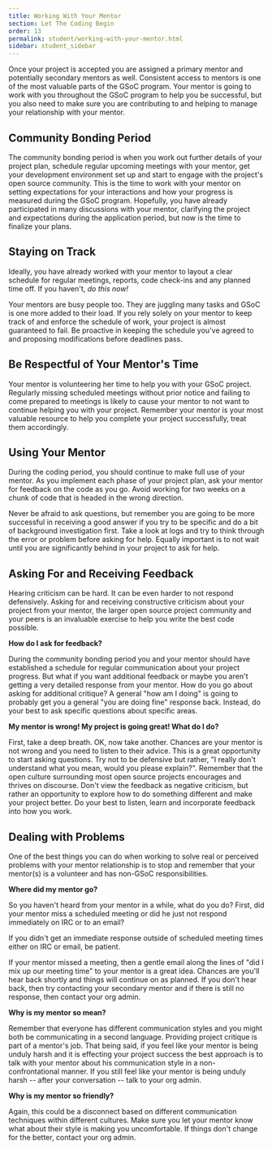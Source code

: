 ```yaml
---
title: Working With Your Mentor
section: Let The Coding Begin
order: 13
permalink: student/working-with-your-mentor.html
sidebar: student_sidebar
---
```


Once your project is accepted you are assigned a primary mentor and potentially secondary mentors as well. Consistent access to mentors is one of the most valuable parts of the GSoC program. Your mentor is going to work with you throughout the GSoC program to help you be successful, but you also need to make sure you are contributing to and helping to manage your relationship with your mentor.


## Community Bonding Period

The community bonding period is when you work out further details of your project plan, schedule regular upcoming meetings with your mentor, get your development environment set up and start to engage with the project's open source community. This is the time to work with your mentor on setting expectations for your interactions and how your progress is measured during the GSoC program. Hopefully, you have already participated in many discussions with your mentor, clarifying the project and expectations during the application period, but now is the time to finalize your plans.


## Staying on Track

Ideally, you have already worked with your mentor to layout a clear schedule for regular meetings, reports, code check-ins and any planned time off. If you haven't, *do this now!*

Your mentors are busy people too. They are juggling many tasks and GSoC is one more added to their load. If you rely solely on your mentor to keep track of and enforce the schedule of work, your project is almost guaranteed to fail. Be proactive in keeping the schedule you've agreed to and proposing modifications before deadlines pass.


## Be Respectful of Your Mentor's Time

Your mentor is volunteering her time to help you with your GSoC project. Regularly missing scheduled meetings without prior notice and failing to come prepared to meetings is likely to cause your mentor to not want to continue helping you with your project. Remember your mentor is your most valuable resource to help you complete your project successfully, treat them accordingly.


## Using Your Mentor

During the coding period, you should continue to make full use of your mentor. As you implement each phase of your project plan, ask your mentor for feedback on the code as you go. Avoid working for two weeks on a chunk of code that is headed in the wrong direction.

Never be afraid to ask questions, but remember you are going to be more successful in receiving a good answer if you try to be specific and do a bit of background investigation first. Take a look at logs and try to think through the error or problem before asking for help. Equally important is to not wait until you are significantly behind in your project to ask for help.


## Asking For and Receiving Feedback

Hearing criticism can be hard. It can be even harder to not respond defensively. Asking for and receiving constructive criticism about your project from your mentor, the larger open source project community and your peers is an invaluable exercise to help you write the best code possible.

**How do I ask for feedback?**

During the community bonding period you and your mentor should have established a schedule for regular communication about your project progress. But what if you want additional feedback or maybe you aren't getting a very detailed response from your mentor. How do you go about asking for additional critique? A general "how am I doing" is going to probably get you a general "you are doing fine" response back. Instead, do your best to ask specific questions about specific areas.

**My mentor is wrong! My project is going great! What do I do?**

First, take a deep breath. OK, now take another. Chances are your mentor is not wrong and you need to listen to their advice. This is a great opportunity to start asking questions. Try not to be defensive but rather, "I really don't understand what you mean, would you please explain?". Remember that the open culture surrounding most open source projects encourages and thrives on discourse. Don't view the feedback as negative criticism, but rather an opportunity to explore how to do something different and make your project better. Do your best to listen, learn and incorporate feedback into how you work.


## Dealing with Problems

One of the best things you can do when working to solve real or perceived problems with your mentor relationship is to stop and remember that your mentor(s) is a volunteer and has non-GSoC responsibilities.

**Where did my mentor go?**

So you haven't heard from your mentor in a while, what do you do? First, did your mentor miss a scheduled meeting or did he just not respond immediately on IRC or to an email?

If you didn't get an immediate response outside of scheduled meeting times either on IRC or email, be patient.

If your mentor missed a meeting, then a gentle email along the lines of "did I mix up our meeting time" to your mentor is a great idea. Chances are you'll hear back shortly and things will continue on as planned. If you don't hear back, then try contacting your secondary mentor and if there is still no response, then contact your org admin.

**Why is my mentor so mean?**

Remember that everyone has different communication styles and you might both be communicating in a second language. Providing project critique is part of a mentor's job. That being said, if you feel like your mentor is being unduly harsh and it is effecting your project success the best approach is to talk with your mentor about his communication style in a non-confrontational manner. If you still feel like your mentor is being unduly harsh -- after your conversation -- talk to your org admin.

**Why is my mentor so friendly?**

Again, this could be a disconnect based on different communication techniques within different cultures. Make sure you let your mentor know what about their style is making you uncomfortable. If things don't change for the better, contact your org admin.


